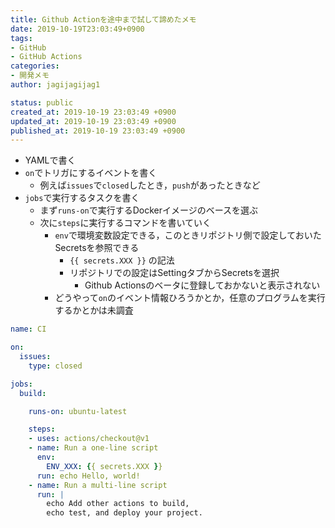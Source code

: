 ```yaml
---
title: Github Actionを途中まで試して諦めたメモ
date: 2019-10-19T23:03:49+0900
tags:
- GitHub
- GitHub Actions
categories:
- 開発メモ
author: jagijagijag1

status: public
created_at: 2019-10-19 23:03:49 +0900
updated_at: 2019-10-19 23:03:49 +0900
published_at: 2019-10-19 23:03:49 +0900
---
```

- YAMLで書く
- `on`でトリガにするイベントを書く
    - 例えば`issues`で`closed`したとき，`push`があったときなど
- `jobs`で実行するタスクを書く
    - まず`runs-on`で実行するDockerイメージのベースを選ぶ
    - 次に`steps`に実行するコマンドを書いていく
        - `env`で環境変数設定できる，このときリポジトリ側で設定しておいたSecretsを参照できる
            - `{{ secrets.XXX }}` の記法
            - リポジトリでの設定はSettingタブからSecretsを選択
                - Github Actionsのベータに登録しておかないと表示されない
        - どうやって`on`のイベント情報ひろうかとか，任意のプログラムを実行するかとかは未調査

```yaml
name: CI

on:
  issues:
    type: closed

jobs:
  build:

    runs-on: ubuntu-latest

    steps:
    - uses: actions/checkout@v1
    - name: Run a one-line script
      env:
        ENV_XXX: {{ secrets.XXX }}
      run: echo Hello, world!
    - name: Run a multi-line script
      run: |
        echo Add other actions to build,
        echo test, and deploy your project.

```
